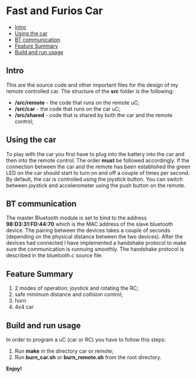 # Fast and Furios Car

- [Intro](#intro)
- [Using the car](#using_the_car)
- [BT communication](#bt_communication)
- [Feature Summary](#feature-summary)
- [Build and run usage](#build-and-run-usage)

Intro
-----

This are the source code and other important files for the design of my remote controlled car. The structure of the **src**
folder is the following:
  *  **/src/remote** - the code that runs on the remote uC;
  *  **/src/car** - the code that runs on the car uC;
  *  **/src/shared** - code that is shared by both the car and the remote control;

Using the car
-------------

To play with the car you first have to plug into the battery into the car and then into the remote control. The order
**must** be followed accordingly. If the connection between the car and the remote has been established the green
LED on the car should start to turn on and off a couple of times per second. By default, the car is controlled using
the joystick button. You can switch between joystick and accelerometer using the push button on the remote.

BT communication
----------------

The master Bluetooth module is set to bind to the address **98:D3:31:FD:44:70** which is the MAC address of the slave
bluetooth device. The pairing between the devices takes a couple of seconds (depending on the physical distance
between the two devices). After the devices had connected I have implemented a handshake protocol to make sure
the communication is runnuing smoothly. The handshake protocol is described in the bluetooth.c source file.

Feature Summary
---------------

1. 2 modes of operation: joystick and rotating the RC;
2. safe minimum distance and collision control;
3. horn
4. 4x4 car

Build and run usage
-------------------

In order to program a uC (car or RC) you have to follow this steps:
1. Run **make** in the directory car or remote;
2. Run **burn_car.sh** or **burn_remote.sh** from the root directory.


**Enjoy!**


